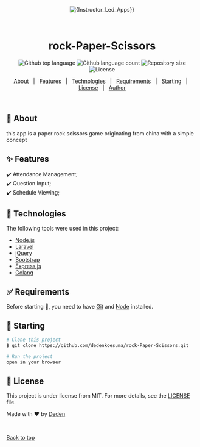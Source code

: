 <div align="center" id="top"> 
  <img src="./.github/app.gif" alt="{Instructor_Led_Apps}}" />

  &#xa0;

  <!-- <a href="https://{{app_url}}.netlify.app">Demo</a> -->
</div>

<h1 align="center">rock-Paper-Scissors</h1>

<p align="center">
  <img alt="Github top language" src="https://img.shields.io/github/languages/top/dedenkoesuma/rock-Paper-Scissors?color=56BEB8">
  <img alt="Github language count" src="https://img.shields.io/github/languages/count/dedenkoesuma/rock-Paper-Scissors?color=56BEB8">
  <img alt="Repository size" src="https://img.shields.io/github/repo-size/dedenkoesuma/rock-Paper-Scissors?color=56BEB8">
  <img alt="License" src="https://img.shields.io/github/license/dedenkoesuma/rock-Paper-Scissors?color=56BEB8">
  <!-- <img alt="Github issues" src="https://img.shields.io/github/issues/{{github}}/{{repository}}?color=56BEB8" /> -->
  <!-- <img alt="Github forks" src="https://img.shields.io/github/forks/{{github}}/{{repository}}?color=56BEB8" /> -->
  <!-- <img alt="Github stars" src="https://img.shields.io/github/stars/{{github}}/{{repository}}?color=56BEB8" /> -->
</p>

<!-- Status -->

<!-- <h4 align="center"> 
	🚧  {{app_name}} 🚀 Under construction...  🚧
</h4> 

<hr> -->

<p align="center">
  <a href="#dart-about">About</a> &#xa0; | &#xa0; 
  <a href="#sparkles-features">Features</a> &#xa0; | &#xa0;
  <a href="#rocket-technologies">Technologies</a> &#xa0; | &#xa0;
  <a href="#white_check_mark-requirements">Requirements</a> &#xa0; | &#xa0;
  <a href="#checkered_flag-starting">Starting</a> &#xa0; | &#xa0;
  <a href="#memo-license">License</a> &#xa0; | &#xa0;
  <a href="https://github.com/dedenkoesuma" target="_blank">Author</a>
</p>

<br>

## :dart: About ##
this app is a paper rock scissors game originating from china with a simple concept 

## :sparkles: Features ##

:heavy_check_mark: Attendance Management;\
:heavy_check_mark: Question Input;\
:heavy_check_mark: Schedule Viewing;

## :rocket: Technologies ##

The following tools were used in this project:

- [Node.js](https://nodejs.org/en/)
- [Laravel](https://laravel.com/)
- [jQuery](https://jquery.com/)
- [Bootstrap](https://getbootstrap.com/)
- [Express.js](https://expressjs.com/)
- [Golang](https://golang.org/)

## :white_check_mark: Requirements ##

Before starting :checkered_flag:, you need to have [Git](https://git-scm.com) and [Node](https://nodejs.org/en/) installed.

## :checkered_flag: Starting ##

```bash
# Clone this project
$ git clone https://github.com/dedenkoesuma/rock-Paper-Scissors.git

# Run the project
open in your browser

```

## :memo: License ##

This project is under license from MIT. For more details, see the [LICENSE](LICENSE) file.


Made with :heart: by <a href="https://github.com/dedenkoesuma" target="_blank">Deden</a>

&#xa0;

<a href="#top">Back to top</a>
